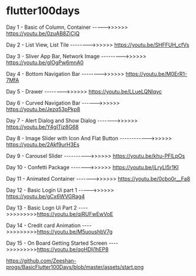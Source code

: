 # flutter100days

Day 1 - Basic of Column, Container ----->>>>>> https://youtu.be/0zuAB8ZjCjQ


Day 2 - List View, List Tile -------->>>>>> https://youtu.be/SHFFUH_cfVs


Day 3 - Sliver App Bar, Network Image --------->>>>>> https://youtu.be/gIOgPw6mnA0


Day 4 - Bottom Navigation Bar -------->>>>>> https://youtu.be/M0ErR1-7MfA


Day 5 - Drawer -------->>>>>> https://youtu.be/LLueLQNlqyc


Day 6 - Curved Navigation Bar ------>>>>>> https://youtu.be/Jezq53pPkp8


Day 7 - Alert Dialog and Show Dialog ------->>>>>> https://youtu.be/Y4gITjz8G68


Day 8 - Image Slider with Icon And Flat Button ------------>>>>>> https://youtu.be/2Akf9urH3Es


Day 9 - Carousel Slider ---------->>>>>> https://youtu.be/khu-PFlLpOs


Day 10 - Confetti Package ------->>>>>> https://youtu.be/jLryLI5r1KI


Day 11 - Animated Container ------->>>>>> https://youtu.be/0cbo0r__Fa8


Day 12 - Basic Login Ui part 1   ----->>>>>> https://youtu.be/gCx6WVGRag4


Day 13  - Basic Logn Ui Part 2   ---->>>>>>>>>https://youtu.be/qjRUFwEwVoE


Day 14  - Credit card Animation   ---->>>>>>>>>https://youtu.be/M5uoushbV7g


Day 15  -   On Board Getting Started Screen  ---->>>>>>>>>https://youtu.be/qoHDlj1hEP8




https://github.com/Zeeshan-progs/BasicFlutter100Days/blob/master/assets/start.png
